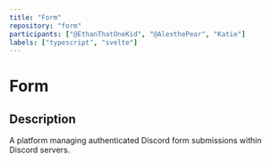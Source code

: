 ```yaml
---
title: "Form"
repository: "form"
participants: ["@EthanThatOneKid", "@AlexthePear", "Katie"]
labels: ["typescript", "svelte"]
---
```


# Form

## Description

A platform managing authenticated Discord form submissions within Discord
servers.
